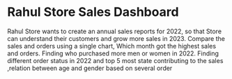 # Rahul Store Sales Dashboard
Rahul Store wants to create an annual sales reports for 2022, so that Store can understand their customers and grow more sales in 2023. Compare the sales and orders using a single chart, Which month got the highest sales and orders. Finding who purchased more men or women in 2022. Finding different order status in 2022 and top 5 most state contributing to the sales ,relation between age and gender based on several order
